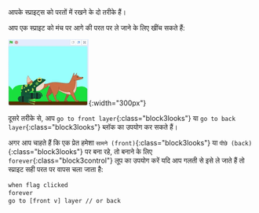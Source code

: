 आपके स्प्राइट्स को परतों में रखने के दो तरीके हैं।

आप एक स्प्राइट को मंच पर आगे की परत पर ले जाने के लिए खींच सकते हैं:

![एक प्रेत को मंच पर आगे की ओर ले जाने के लिए उसे खींचकर, फिर मंच पर एक अन्य स्प्राइट को आगे की ओर ले जाने के लिए उसे खींच कर।](images/drag-sprite-change-layers.gif){:width="300px"}

दूसरे तरीके से, आप `go to front layer`{:class="block3looks"} या `go to back layer`{:class="block3looks"} ब्लॉक का उपयोग कर सकते हैं।

अगर आप चाहते हैं कि एक प्रेत हमेशा `सामने (front)`{:class="block3looks"} या `पीछे (back)`{:class="block3looks"} पर बना रहे, तो बनाने के लिए `forever`{:class="block3control"} लूप का उपयोग करें यदि आप गलती से इसे ले जाते हैं तो स्प्राइट सही परत पर वापस चला जाता है:

```blocks3
when flag clicked
forever
go to [front v] layer // or back
```
